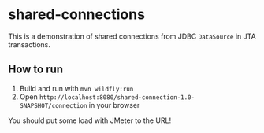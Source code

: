 # shared-connections #

This is a demonstration of shared connections from JDBC `DataSource` in JTA transactions.

## How to run ##

1. Build and run with `mvn wildfly:run`
2. Open `http://localhost:8080/shared-connection-1.0-SNAPSHOT/connection` in your browser

You should put some load with JMeter to the URL!

